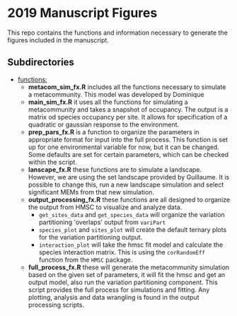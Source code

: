 # 2019 Manuscript Figures

This repo contains the functions and information necessary to generate the figures included in the manuscript. 


## Subdirectories
- [functions:](https://github.com/javirudolph/testingHMSC/tree/master/2019_manuscript/functions)
  - **metacom_sim_fx.R** includes all the functions necessary to simulate a metacommunity. This model was developed by Dominique
  - **main_sim_fx.R** it uses all the functions for simulating a metacommunity and takes a snapshot of occupancy. The output is a matrix od species occupancy per site. It allows for specification of a quadratic or gaussian response to the environment. 
  - **prep_pars_fx.R** is a function to organize the parameters in appropriate format for input into the full process. This function is set up for one environmental variable for now, but it can be changed. Some defaults are set for certain parameters, which can be checked within the script. 
  - **lanscape_fx.R** these functions are to simulate a landscape. However, we are using the set landscape provided by Guillaume. It is possible to change this, run a new landscape simulation and select significant MEMs from that new simulation. 
  - **output_processing_fx.R** these functions are all designed to organize the output from HMSC to visualize and analyze data. 
    - `get_sites_data` and `get_species_data` will organize the variation partitioning 'overlaps' output from `variPart`
    - `species_plot` and `sites_plot` will create the default ternary plots for the variation partitioning output.
    - `interaction_plot` will take the hmsc fit model and calculate the species interaction matrix. This is using the `corRandomEff` function from the `HMSC` package.
  - **full_process_fx.R** these will generate the metacommunity simulation based on the given set of parameters, it will fit the hmsc and get an output model, also run the variation partitioning component. This script provides the full process for simulations and fitting. Any plotting, analysis and data wrangling is found in the output processing scripts.
  
       

